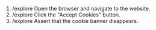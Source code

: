 1. /explore Open the browser and navigate to the website.
2. /explore Click the "Accept Cookies" button.
3. /explore Assert that the cookie banner disappears.
